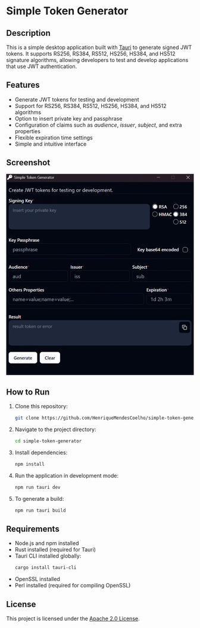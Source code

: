 # Simple Token Generator

## Description

This is a simple desktop application built with [Tauri](https://tauri.app/) to generate signed JWT tokens. It supports RS256, RS384, RS512, HS256, HS384, and HS512 signature algorithms, allowing developers to test and develop applications that use JWT authentication.

## Features

- Generate JWT tokens for testing and development
- Support for RS256, RS384, RS512, HS256, HS384, and HS512 algorithms
- Option to insert private key and passphrase
- Configuration of claims such as _audience_, _issuer_, _subject_, and extra properties
- Flexible expiration time settings
- Simple and intuitive interface

## Screenshot

![Application Interface](./src/assets/image.jpg)

## How to Run

1. Clone this repository:
   ```sh
   git clone https://github.com/HenriqueMendesCoelho/simple-token-generator
   ```
2. Navigate to the project directory:
   ```sh
   cd simple-token-generator
   ```
3. Install dependencies:
   ```sh
   npm install
   ```
4. Run the application in development mode:
   ```sh
   npm run tauri dev
   ```
5. To generate a build:
   ```sh
   npm run tauri build
   ```

## Requirements

- Node.js and npm installed
- Rust installed (required for Tauri)
- Tauri CLI installed globally:
  ```sh
  cargo install tauri-cli
  ```
- OpenSSL installed
- Perl installed (required for compiling OpenSSL)

## License

This project is licensed under the [Apache 2.0 License](LICENSE).
